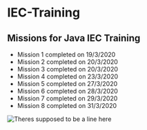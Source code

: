 <h1>IEC-Training</h1>
<h2>Missions for Java IEC Training</h2>  
<ul>
  <li>Mission 1 completed on 19/3/2020</li>
  <li>Mission 2 completed on 20/3/2020</li>
  <li>Mission 3 completed on 20/3/2020</li>
  <li>Mission 4 completed on 23/3/2020</li>
  <li>Mission 5 completed on 27/3/2020</li>
  <li>Mission 6 completed on 28/3/2020</li>
  <li>Mission 7 completed on 29/3/2020</li>
  <li>Mission 8 completed on 31/3/2020</li>
</ul>
<img src="https://i.ya-webdesign.com/images/horizontal-clipart-transparent-background-2.gif" alt="Theres supposed to be a line here">
